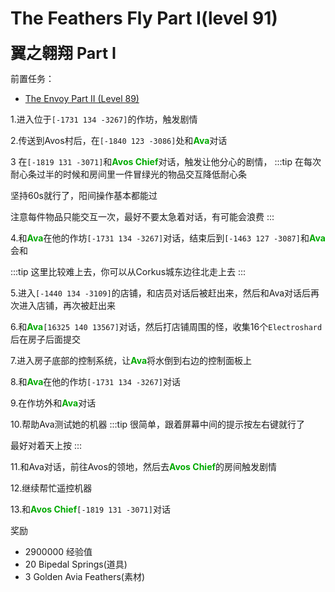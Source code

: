# The Feathers Fly Part I(level 91)
<span style="font-size: 25px;">**翼之翱翔 Part I**</span>

前置任务：
+ [The Envoy Part II (Level 89)](/quests/lvl81-90/level%2089%20-%20The%20Envoy%20Part%20II.html)

1.进入位于`[-1731 134 -3267]`的作坊，触发剧情

2.传送到Avos村后，在`[-1840 123 -3086]`处和<font color=00AA00>**Ava**</font>对话

3 在`[-1819 131 -3071]`和<font color=00AA00>**Avos Chief**</font>对话，触发让他分心的剧情，
:::tip
在每次耐心条过半的时候和房间里一件冒绿光的物品交互降低耐心条

坚持60s就行了，阳间操作基本都能过

注意每件物品只能交互一次，最好不要太急着对话，有可能会浪费
:::

4.和<font color=00AA00>**Ava**</font>在他的作坊`[-1731 134 -3267]`对话，结束后到`[-1463 127 -3087]`和<font color=00AA00>**Ava**</font>会和

:::tip
这里比较难上去，你可以从Corkus城东边往北走上去
:::

5.进入`[-1440 134 -3109]`的店铺，和店员对话后被赶出来，然后和Ava对话后再次进入店铺，再次被赶出来

6.和<font color=00AA00>**Ava**</font>`[16325 140 13567]`对话，然后打店铺周围的怪，收集16个`Electroshard`后在房子后面提交

7.进入房子底部的控制系统，让<font color=00AA00>**Ava**</font>将水倒到右边的控制面板上

8.和<font color=00AA00>**Ava**</font>在他的作坊`[-1731 134 -3267]`对话

9.在作坊外和<font color=00AA00>**Ava**</font>对话

10.帮助Ava测试她的机器
:::tip
很简单，跟着屏幕中间的提示按左右键就行了

最好对着天上按
:::

11.和Ava对话，前往Avos的领地，然后去<font color=00AA00>**Avos Chief**</font>的房间触发剧情

12.继续帮忙遥控机器

13.和<font color=00AA00>**Avos Chief**</font>`[-1819 131 -3071]`对话

奖励
+ 2900000 经验值
+ 20 Bipedal Springs(道具)
+ 3 Golden Avia Feathers(素材)
